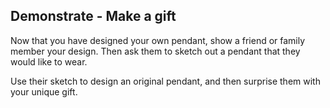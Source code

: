 ## Demonstrate - Make a gift

Now that you have designed your own pendant, show a friend or family member your design. Then ask them to sketch out a pendant that they would like to wear.

Use their sketch to design an original pendant, and then surprise them with your unique gift.
